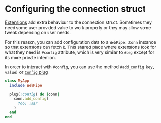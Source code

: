 # Configuring the connection struct

[Extensions](/docs/extensions.md) add extra behaviour to the connection struct.
Sometimes they need some user provided value to work properly or they may allow
some tweak depending on user needs.

For this reason, you can add configuration data to a `WebPipe::Conn` instance
so that extensions can fetch it. This shared place where extensions look for
what they need is `#config` attribute, which is very similar to `#bag` except
for its more private intention.

In order to interact with `#config`, you can use the method `#add_config(key,
value)` or [`Config` plug](/docs/plugs/config.md).

```ruby
class MyApp
  include WebPipe
  
  plug(:config) do |conn|
    conn.add_config(
      foo: :bar
    )
  end
end
```
